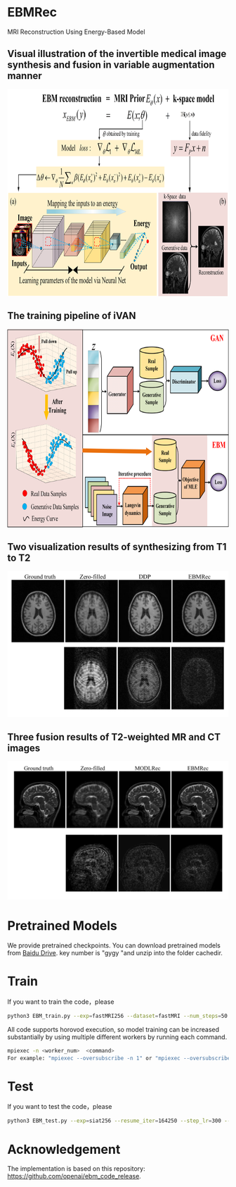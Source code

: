 # EBMRec
MRI Reconstruction Using Energy-Based Model

## Visual illustration of the invertible medical image synthesis and fusion in variable augmentation manner
 <div align="center"><img src="https://github.com/yqx7150/EBMRec/blob/main/Figs/Fig1.png" width = "815" height = "470"> </div>
 
## The training pipeline of iVAN
 <div align="center"><img src="https://github.com/yqx7150/EBMRec/blob/main/Figs/Fig2.png" width = "781" height = "450"> </div>
 
## Two visualization results of synthesizing from T1 to T2
 <div align="center"><img src="https://github.com/yqx7150/EBMRec/blob/main/Figs/Fig5.png"> </div>
 
## Three fusion results of T2-weighted MR and CT images
 <div align="center"><img src="https://github.com/yqx7150/EBMRec/blob/main/Figs/Fig6.png"> </div>

# Pretrained Models
We provide pretrained checkpoints. You can download pretrained models from [Baidu Drive](https://pan.baidu.com/s/1spFtJLw-5GFwg9rHB015yA). key number is "gygy "and unzip into the folder cachedir.

# Train
If you want to train the code，please
```bash
python3 EBM_train.py --exp=fastMRI256 --dataset=fastMRI --num_steps=50 --batch_size=16 --step_lr=100 --lr=3e-4 --zero_kl --replay_batch --ResNet128_model --cclass --swish_act
```
All code supports horovod execution, so model training can be increased substantially by using multiple different workers by running each command.
```bash
mpiexec -n <worker_num>  <command>
For example: "mpiexec --oversubscribe -n 1" or "mpiexec --oversubscribe -n 4"
```
# Test
If you want to test the code，please
```bash
python3 EBM_test.py --exp=siat256 --resume_iter=164250 --step_lr=300 --swish_act
```


# Acknowledgement
The implementation is based on this repository: https://github.com/openai/ebm_code_release.
